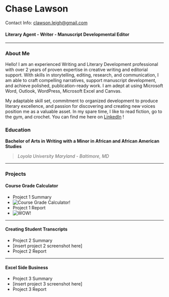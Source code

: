 # Chase Lawson
Contact Info: clawson.leigh@gmail.com
#### Literary Agent - Writer - Manuscript Developmental Editor

***

### About Me 
Hello! I am an experienced Writing and Literary Development professional with
over 2 years of proven expertise in creative writing and editorial support.
With skills in storytelling, editing, research, and communication, I am able to craft
compelling narratives, support manuscript development, and achieve polished,
publication-ready work. I am adept at using Microsoft Word, Outlook, WordPress,
Microsoft Excel and Canvas.

My adaptable skill set, commitment to organized development to produce literary
excellence, and passion for discovering and creating new voices position me as a
valuable asset. In my spare time, I like to read fiction, go to the gym, and crochet.
You can find me here on [LinkedIn](www.linkedin.com/in/cleighlawson) !

### Education 
**Bachelor of Arts in Writing with a Minor in African and African American Studies**
> *Loyola University Maryland - Baltimore, MD*

***
### Projects

#### Course Grade Calculator
 - Project 1 Summary
 - ![Course Grade Calculator!](<img width="1440" alt="Project_1_Screenshot" src="https://github.com/user-attachments/assets/d86a1498-9f40-4d0f-bcb9-f18c4bbd02ab" /> "Project 1 - Course Grade Calculator")
 - Project 1 Report
 - ![WOW!](/images/Project_1.2_Screenshot.png "Project 1 - Course Grade Calculator")
***
#### Creating Student Transcripts
 - Project 2 Summary
 - [insert project 2 screenshot here]
 - Project 2 Report
***
#### Excel Side Business
 - Project 3 Summary
 - [insert project 3 screenshot here]
 - Project 3 Report
